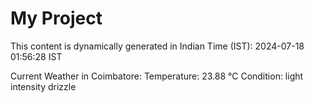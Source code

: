 # My Project

This content is dynamically generated in Indian Time (IST): 2024-07-18 01:56:28 IST


Current Weather in Coimbatore:
Temperature: 23.88 °C
Condition: light intensity drizzle
